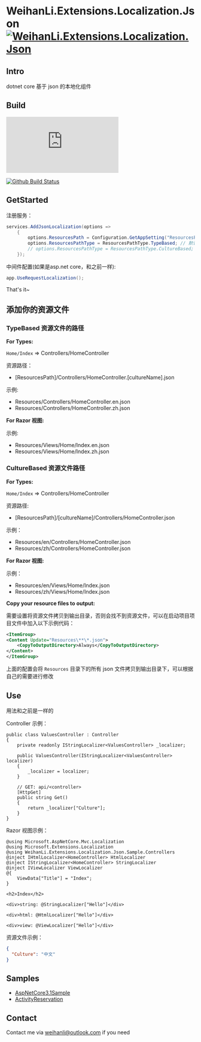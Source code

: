 # WeihanLi.Extensions.Localization.Json [![WeihanLi.Extensions.Localization.Json](https://img.shields.io/nuget/v/WeihanLi.Extensions.Localization.Json.svg)](https://www.nuget.org/packages/WeihanLi.Extensions.Localization.Json/)

## Intro

dotnet core 基于 json 的本地化组件

## Build

[![AzureDevOps Build Status](https://weihanli.visualstudio.com/Pipelines/_apis/build/status/WeihanLi.WeihanLi.Extensions.Localization.Json?branchName=dev)](https://weihanli.visualstudio.com/Pipelines/_build/latest?definitionId=25&branchName=dev)

[![Github Build Status](https://github.com/WeihanLi/WeihanLi.Npoi/workflows/dotnetcore/badge.svg?branch=dev)](https://github.com/WeihanLi/WeihanLi.Npoi/actions?query=workflow%3Adotnetcore+branch%3Adev)

## GetStarted

注册服务：

``` csharp
services.AddJsonLocalization(options =>
    {
        options.ResourcesPath = Configuration.GetAppSetting("ResourcesPath");
        options.ResourcesPathType = ResourcesPathType.TypeBased; // 默认方式和微软找资源的方式类似
        // options.ResourcesPathType = ResourcesPathType.CultureBased; // 在对应的 culture 子目录下寻找资源文件，可以参考后面的示例
    });
```

中间件配置(如果是asp.net core，和之前一样):

``` csharp
app.UseRequestLocalization();
```

That's it~

## 添加你的资源文件

### TypeBased 资源文件的路径

**For Types:**

`Home/Index` => Controllers/HomeController

资源路径：

- [ResourcesPath]/Controllers/HomeController.[cultureName].json

示例:

- Resources/Controllers/HomeController.en.json
- Resources/Controllers/HomeController.zh.json

**For Razor 视图:**

示例:

- Resources/Views/Home/Index.en.json
- Resources/Views/Home/Index.zh.json

### CultureBased 资源文件路径

**For Types:**

`Home/Index` => Controllers/HomeController

资源路径:

- [ResourcesPath]/[cultureName]/Controllers/HomeController.json

示例：

- Resources/en/Controllers/HomeController.json
- Resources/zh/Controllers/HomeController.json

**For Razor 视图:**

示例：

- Resources/en/Views/Home/Index.json
- Resources/zh/Views/Home/Index.json

**Copy your resource files to output:**

需要设置将资源文件拷贝到输出目录，否则会找不到资源文件，可以在启动项目项目文件中加入以下示例代码：

``` xml
<ItemGroup>
<Content Update="Resources\**\*.json">
    <CopyToOutputDirectory>Always</CopyToOutputDirectory>
</Content>
</ItemGroup>
```

上面的配置会将 `Resources` 目录下的所有 json 文件拷贝到输出目录下，可以根据自己的需要进行修改

## Use

用法和之前是一样的

Controller 示例：

``` chsarp
public class ValuesController : Controller
{
    private readonly IStringLocalizer<ValuesController> _localizer;

    public ValuesController(IStringLocalizer<ValuesController> localizer)
    {
        _localizer = localizer;
    }

    // GET: api/<controller>
    [HttpGet]
    public string Get()
    {
        return _localizer["Culture"];
    }
}
```

Razor 视图示例：

``` razor
@using Microsoft.AspNetCore.Mvc.Localization
@using Microsoft.Extensions.Localization
@using WeihanLi.Extensions.Localization.Json.Sample.Controllers
@inject IHtmlLocalizer<HomeController> HtmlLocalizer
@inject IStringLocalizer<HomeController> StringLocalizer
@inject IViewLocalizer ViewLocalizer
@{
    ViewData["Title"] = "Index";
}

<h2>Index</h2>

<div>string: @StringLocalizer["Hello"]</div>

<div>html: @HtmlLocalizer["Hello"]</div>

<div>view: @ViewLocalizer["Hello"]</div>
```

资源文件示例：

``` json
{
  "Culture": "中文"
}
```

## Samples

- [AspNetCore3.1Sample](https://github.com/WeihanLi/WeihanLi.Extensions.Localization.Json/tree/dev/samples/WeihanLi.Extensions.Localization.Json.Sample)
- [ActivityReservation](https://github.com/WeihanLi/ActivityReservation)

## Contact

Contact me via <weihanli@outlook.com> if you need
